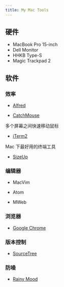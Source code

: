 ```yaml
---
title: My Mac Tools
---
```


## 硬件

* MacBook Pro 15-inch
* Dell Monitor
* HHKB Type-S
* Magic Trackpad 2

## 软件

### 效率

* [Alfred](https://www.alfredapp.com/)

* [CatchMouse](https://github.com/ROUND/CatchMouse)

多个屏幕之间快速移动鼠标

* [iTerm2](https://www.iterm2.com/)

Mac 下最好用的终端工具

* [SizeUp](http://www.irradiatedsoftware.com/sizeup/)


### 编辑器

* MacVim

* Atom

* MWeb

### 浏览器

* [Google Chrome](https://www.google.com/chrome/browser/desktop/)


### 版本控制

* [SourceTree](https://www.sourcetreeapp.com)



### 防噪

* [Rainy Mood](http://rainymood.com)


